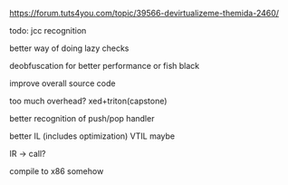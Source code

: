 https://forum.tuts4you.com/topic/39566-devirtualizeme-themida-2460/

todo:
 jcc recognition
 
 better way of doing lazy checks
 
 deobfuscation for better performance or fish black
 
 improve overall source code
 
 too much overhead? xed+triton(capstone)
 
 better recognition of push/pop handler
 
 better IL (includes optimization) VTIL maybe
 
 IR -> call?
 
 compile to x86 somehow
